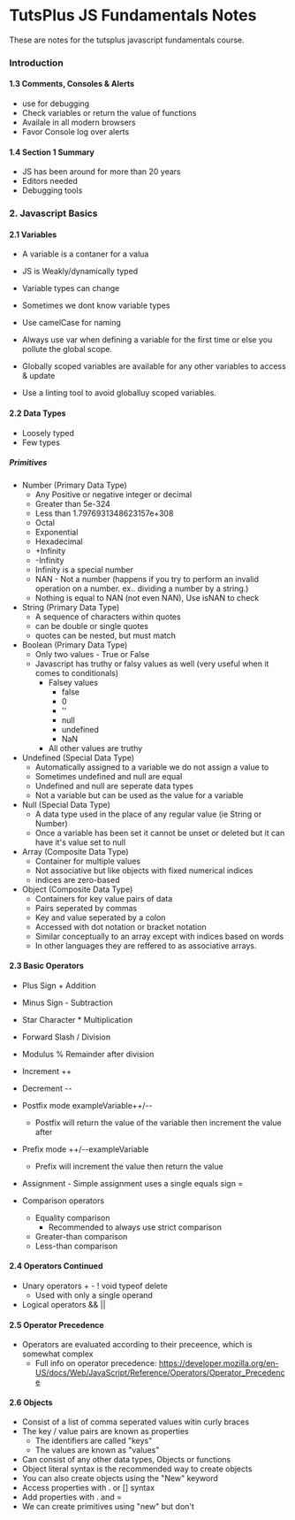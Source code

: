 
# TutsPlus JS Fundamentals Notes

These are notes for the tutsplus javascript fundamentals course. 

### Introduction

#### 1.3 Comments, Consoles & Alerts

* use for debugging
* Check variables or return the value of functions
* Availale in all modern browsers
* Favor Console log over alerts


#### 1.4 Section 1 Summary

* JS has been around for  more than 20 years
* Editors needed
* Debugging tools

### 2. Javascript Basics

#### 2.1 Variables

* A variable is a contaner for a valua
* JS is Weakly/dynamically typed
* Variable types can change
* Sometimes we dont know variable types

* Use camelCase for naming
* Always use var when defining a variable for the first time or else you pollute the global scope.

* Globally scoped variables are available for any other variables to access & update
* Use a linting tool to avoid globalluy scoped variables.

#### 2.2 Data Types

* Loosely typed
* Few types

##### Primitives

* Number (Primary Data Type)
	- Any Positive or negative integer or decimal
	- Greater than 5e-324
	- Less than 1.7976931348623157e+308
	- Octal
	- Exponential
	- Hexadecimal
	- +Infinity
	- -Infinity
	- Infinity is a special number
	- NAN - Not a number (happens if you try to perform an invalid operation on a number. ex.. dividing a number by a string.)
	- Nothing is equal to NAN (not even NAN), Use isNAN to check
* String (Primary Data Type)
	- A sequence of characters within quotes
	- can be double or single quotes
	- quotes can be nested, but must match
* Boolean (Primary Data Type)
	- Only two values - True or False
	- Javascript has truthy or falsy values as well (very useful when it comes to conditionals)
		- Falsey values
			- false
			- 0
			- ''
			- null
			- undefined
			- NaN
		- All other values are truthy
* Undefined (Special Data Type)
	- Automatically assigned to a variable we do not assign a value to
	- Sometimes undefined and null are equal
	- Undefined and null are seperate data types
	- Not a variable but can be used as the value for a variable
* Null (Special Data Type)
	- A data type used in the place of any regular value (ie String or Number)
	- Once a variable has been set it cannot be unset or deleted but it can have it's value set to null
* Array (Composite Data Type)
	- Container for multiple values
	- Not associative but like objects with fixed numerical indices
	- indices are zero-based
* Object (Composite Data Type)
	- Containers for key value pairs of data
	- Pairs seperated by commas
	- Key and value seperated by a colon
	- Accessed with dot notation or bracket notation
	- Similar conceptually to an array except with indices based on words
	- In other languages they are reffered to as associative arrays.

#### 2.3 Basic Operators

* Plus Sign + Addition
* Minus Sign - Subtraction
* Star Character * Multiplication
* Forward Slash / Division
* Modulus % Remainder after division
* Increment ++
* Decrement --

* Postfix mode exampleVariable++/--
  - Postfix will return the value of the variable then increment the value after
* Prefix mode  ++/--exampleVariable
  - Prefix will increment the value then return the value
* Assignment - Simple assignment uses a single equals sign = 

* Comparison operators
  - Equality comparison
  	- Recommended to always use strict comparison
  - Greater-than comparison
  - Less-than comparison

#### 2.4 Operators Continued

  - Unary operators + - ! void typeof delete
    - Used with only a single operand
  - Logical operators && || 

#### 2.5 Operator Precedence

  - Operators are evaluated according to their preceence, which is somewhat complex
    - Full info on operator precedence:  https://developer.mozilla.org/en-US/docs/Web/JavaScript/Reference/Operators/Operator_Precedence

#### 2.6 Objects

  - Consist of a list of comma seperated values witin curly braces
  - The key / value pairs are known as properties
    - The identifiers are called "keys"
    - The values are known as "values"
  - Can consist of any other data types, Objects or functions
  - Object literal syntax is the recommended way to create objects
  - You can also create objects using the "New" keyword
  - Access properties with . or [] syntax
  - Add properties with . and = 
  - We can create primitives using "new" but don't














